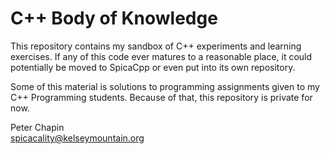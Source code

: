 
# C++ Body of Knowledge

This repository contains my sandbox of C++ experiments and learning exercises. If any of this
code ever matures to a reasonable place, it could potentially be moved to SpicaCpp or even put
into its own repository.

Some of this material is solutions to programming assignments given to my C++ Programming
students. Because of that, this repository is private for now.

Peter Chapin  
spicacality@kelseymountain.org  
